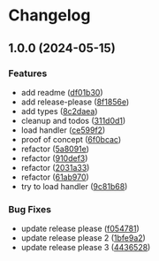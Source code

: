 # Changelog

## 1.0.0 (2024-05-15)


### Features

* add readme ([df01b30](https://github.com/infodusha/next-rsc-error-handler/commit/df01b309f015a564dca318820dcb6294fc42a07c))
* add release-please ([8f1856e](https://github.com/infodusha/next-rsc-error-handler/commit/8f1856eed974626b7d5a3dc7f52f5dd10627aec8))
* add types ([8c2daea](https://github.com/infodusha/next-rsc-error-handler/commit/8c2daeafbe551ab3c0131e090087f6eaaebb060b))
* cleanup and todos ([311d0d1](https://github.com/infodusha/next-rsc-error-handler/commit/311d0d14bba0b88c120fb4da2b0f2e0ef0c82030))
* load handler ([ce599f2](https://github.com/infodusha/next-rsc-error-handler/commit/ce599f2f3f73da9bbe8418e226c73b719919be14))
* proof of concept ([6f0bcac](https://github.com/infodusha/next-rsc-error-handler/commit/6f0bcac4298e1ed79d283c65208a899314ae90fe))
* refactor ([5a8091e](https://github.com/infodusha/next-rsc-error-handler/commit/5a8091e22d752f164484d1ccee375c40dd97afe4))
* refactor ([910def3](https://github.com/infodusha/next-rsc-error-handler/commit/910def35e01b8b633ccec0f909bbfa35021586b3))
* refactor ([2031a33](https://github.com/infodusha/next-rsc-error-handler/commit/2031a33345b3de1ef5f65d534f8e77ae430d54ee))
* refactor ([61ab970](https://github.com/infodusha/next-rsc-error-handler/commit/61ab97062343a49cd93aaf6c4f728743b0f83997))
* try to load handler ([9c81b68](https://github.com/infodusha/next-rsc-error-handler/commit/9c81b689a3400d84349e4ca895580af9cef5ddf6))


### Bug Fixes

* update release please ([f054781](https://github.com/infodusha/next-rsc-error-handler/commit/f054781a43bc85bb36bc8cf81385aaa8a93520c1))
* update release please 2 ([1bfe9a2](https://github.com/infodusha/next-rsc-error-handler/commit/1bfe9a2932cf68c1a4abeb371f8416b48aedbbc1))
* update release please 3 ([4436528](https://github.com/infodusha/next-rsc-error-handler/commit/4436528c885120a7090bc168605256fa43a28b09))
